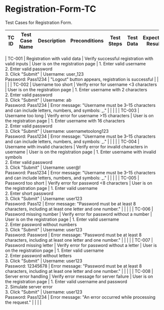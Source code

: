 # Registration-Form-TC
Test Cases for Registration Form.


| TC ID  | Test Case Name                   | Description                                      | Preconditions                    | Test Steps                                                                               | Test Data                                           | Expected Result                                                                                        | Actual Result | Status | Remarks |
| ------ | -------------------------------- | ------------------------------------------------ | -------------------------------- | ---------------------------------------------------------------------------------------- | --------------------------------------------------- | ------------------------------------------------------------------------------------------------------ | ------------- | ------ | ------- |

| TC-001 | Registration with valid data     | Verify successful registration with valid inputs | User is on the registration page | 1. Enter valid username <br>2. Enter valid password <br>3. Click "Submit"                | Username: user\_123 <br>Password: Pass1234 | "Logout" button appears, registration is successful                                                    |               |        |         |
| TC-002 | Username too short               | Verify error for username <3 characters          | User is on the registration page | 1. Enter username with 2 characters <br>2. Enter valid password <br>3. Click "Submit"    | Username: ab <br>Password: Pass1234                 | Error message: "Username must be 3–15 characters and can include letters, numbers, and symbols: \_."   |               |        |         |
| TC-003 | Username too long                | Verify error for username >15 characters         | User is on the registration page | 1. Enter username with 16 characters <br>2. Enter valid password <br>3. Click "Submit"   | Username: usernametoolong123 <br>Password: Pass1234 | Error message: "Username must be 3–15 characters and can include letters, numbers, and symbols: \_."   |               |        |         |
| TC-004 | Username with invalid characters | Verify error for invalid characters in username  | User is on the registration page | 1. Enter username with invalid symbols <br>2. Enter valid password <br>3. Click "Submit" | Username: user@! <br>Password: Pass1234             | Error message: "Username must be 3–15 characters and can include letters, numbers, and symbols: \_."   |               |        |         |
| TC-005 | Password too short               | Verify error for password <8 characters          | User is on the registration page | 1. Enter valid username <br>2. Enter short password <br>3. Click "Submit"                | Username: user123 <br>Password: Pass12              | Error message: "Password must be at least 8 characters, including at least one letter and one number." |               |        |         |
| TC-006 | Password missing number          | Verify error for password without a number       | User is on the registration page | 1. Enter valid username <br>2. Enter password without numbers <br>3. Click "Submit"      | Username: user123 <br>Password: Password            | Error message: "Password must be at least 8 characters, including at least one letter and one number." |               |        |         |
| TC-007 | Password missing letter          | Verify error for password without a letter       | User is on the registration page | 1. Enter valid username <br>2. Enter password without letters <br>3. Click "Submit"      | Username: user123 <br>Password: 12345678            | Error message: "Password must be at least 8 characters, including at least one letter and one number." |               |        |         |
| TC-008 | Server error handling            | Verify error message for server failure          | User is on the registration page | 1. Enter valid username and password <br>2. Simulate server error <br>3. Click "Submit"  | Username: user123 <br>Password: Pass1234            | Error message: "An error occurred while processing the request."                                       |               |        |         |
